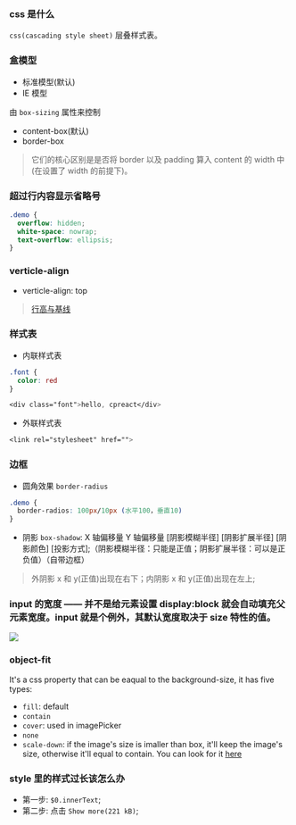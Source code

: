 ### css 是什么

`css(cascading style sheet)` 层叠样式表。

### 盒模型

* 标准模型(默认)
* IE 模型

由 `box-sizing` 属性来控制

* content-box(默认)
* border-box

> 它们的核心区别是是否将 border 以及 padding 算入 content 的 width 中(在设置了 width 的前提下)。

### 超过行内容显示省略号

```css
.demo {
  overflow: hidden;
  white-space: nowrap;
  text-overflow: ellipsis;
}
```

### verticle-align

* verticle-align: top

> [行高与基线](https://blog.csdn.net/lulujiajiawenwen/article/details/8245201)

### 样式表

* 内联样式表

```css
.font {
  color: red
}

<div class="font">hello, cpreact</div>
```

* 外联样式表

```css
<link rel="stylesheet" href="">
```

### 边框

* 圆角效果 `border-radius`

```css
.demo {
  border-radios: 100px/10px (水平100，垂直10)
}
```

* 阴影 `box-shadow`: X 轴偏移量 Y 轴偏移量 [阴影模糊半径] [阴影扩展半径] [阴影颜色] [投影方式];（阴影模糊半径：只能是正值；阴影扩展半径：可以是正负值）（自带边框）

> 外阴影 x 和 y(正值)出现在右下；内阴影 x 和 y(正值)出现在左上;

### input 的宽度 —— 并不是给元素设置 display:block 就会自动填充父元素宽度。input 就是个例外，其默认宽度取决于 size 特性的值。

![](https://user-gold-cdn.xitu.io/2019/7/29/16c3d4f6fef0a871?imageslim)

### object-fit

It's a css property that can be eaqual to the background-size, it has five types:

* `fill`: default
* `contain`
* `cover`: used in imagePicker
* `none`
* `scale-down`: if the image's size is imaller than box, it'll keep the image's size, otherwise it'll equal to contain. You can look for it [here](https://codepen.io/chrisnager/pen/XJgJqN)

### style 里的样式过长该怎么办

* 第一步: `$0.innerText`;
* 第二步: 点击 `Show more(221 kB)`;